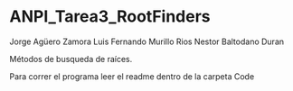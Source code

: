 # ANPI_Tarea3_RootFinders
Jorge Agüero Zamora
Luis Fernando Murillo Rios
Nestor Baltodano Duran


Métodos de busqueda de raíces.

Para correr el programa leer el readme dentro de la carpeta Code
